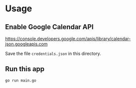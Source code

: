# Usage

## Enable Google Calendar API
https://console.developers.google.com/apis/library/calendar-json.googleapis.com

Save the file `credentials.json` in this directory.

## Run this app

```sh
go run main.go
```

